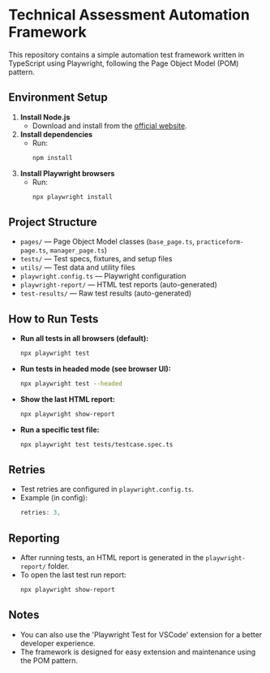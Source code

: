 # Technical Assessment Automation Framework

This repository contains a simple automation test framework written in TypeScript using Playwright, following the Page Object Model (POM) pattern.

## Environment Setup

1. **Install Node.js**
   - Download and install from the [official website](https://nodejs.org/en/download/).
2. **Install dependencies**
   - Run:
     ```bash
     npm install
     ```
3. **Install Playwright browsers**
   - Run:
     ```bash
     npx playwright install
     ```

## Project Structure

- `pages/` — Page Object Model classes (`base_page.ts`, `practiceform-page.ts`, `manager_page.ts`)
- `tests/` — Test specs, fixtures, and setup files
- `utils/` — Test data and utility files
- `playwright.config.ts` — Playwright configuration
- `playwright-report/` — HTML test reports (auto-generated)
- `test-results/` — Raw test results (auto-generated)

## How to Run Tests

- **Run all tests in all browsers (default):**
  ```bash
  npx playwright test
  ```
- **Run tests in headed mode (see browser UI):**
  ```bash
  npx playwright test --headed
  ```
- **Show the last HTML report:**
  ```bash
  npx playwright show-report
  ```
- **Run a specific test file:**
  ```bash
  npx playwright test tests/testcase.spec.ts
  ```

## Retries

- Test retries are configured in `playwright.config.ts`.
- Example (in config):
  ```js
  retries: 3,
  ```

## Reporting

- After running tests, an HTML report is generated in the `playwright-report/` folder.
- To open the last test run report:
  ```bash
  npx playwright show-report
  ```

## Notes

- You can also use the 'Playwright Test for VSCode' extension for a better developer experience.
- The framework is designed for easy extension and maintenance using the POM pattern.


